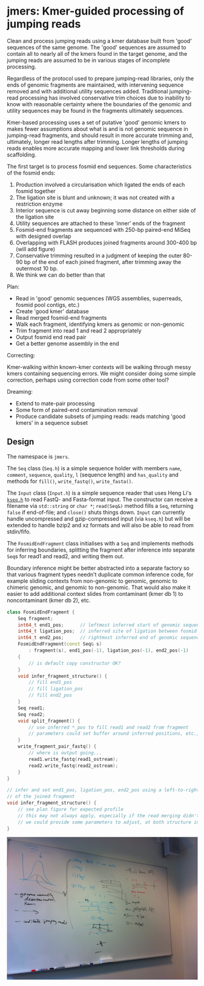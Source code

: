 jmers: Kmer-guided processing of jumping reads
==============================================

Clean and process jumping reads using a kmer database built from 'good' sequences of the same genome.  The 'good' sequences are assumed to contain all to nearly all of the kmers found in the target genome, and the jumping reads are assumed to be in various stages of incomplete processing.

Regardless of the protocol used to prepare jumping-read libraries, only the ends of genomic fragments are maintained, with intervening sequence removed and with additional utility sequences added.  Traditional jumping-read processing has involved conservative trim choices due to inability to know with reasonable certainty where the boundaries of the genomic and utility sequences may be found in the fragments ultimately sequences.

Kmer-based processing uses a set of putative 'good' genomic kmers to makes fewer assumptions about what is and is not genomic sequence in jumping-read fragments, and should result in more accurate trimming and, ultimately, longer read lengths after trimming.  Longer lengths of jumping reads enables more accurate mapping and lower link thresholds during scaffolding.

The first target is to process fosmid end sequences.  Some characteristics of the fosmid ends:

1. Production involved a circularisation which ligated the ends of each fosmid together
2. The ligation site is blunt and unknown; it was not created with a restriction enzyme
3. Interior sequence is cut away beginning some distance on either side of the ligation site
4. Utility sequences are attached to these 'inner' ends of the fragment
5. Fosmid-end fragments are sequenced with 250-bp paired-end MiSeq with designed overlap
6. Overlapping with FLASH produces joined fragments around 300-400 bp (will add figure)
7. Conservative trimming resulted in a judgment of keeping the outer 80-90 bp of the end of each joined fragment, after trimming away the outermost 10 bp.
8. We think we can do better than that

Plan:

* Read in 'good' genomic sequences (WGS assemblies, superreads, fosmid pool contigs, etc.)
* Create 'good kmer' database
* Read merged fosmid-end fragments
* Walk each fragment, identifying kmers as genomic or non-genomic
* Trim fragment into read 1 and read 2 appropriately
* Output fosmid end read pair
* Get a better genome assembly in the end

Correcting:

Kmer-walking within known-kmer contexts will be walking through messy kmers
containing sequencing errors.  We might consider doing some simple correction,
perhaps using correction code from some other tool?

Dreaming:

* Extend to mate-pair processing
* Some form of paired-end contamination removal
* Produce candidate subsets of jumping reads: reads matching 'good kmers' in a sequence subset


Design
------

The namespace is `jmers`.

The `Seq` class (`Seq.h`) is a simple sequence holder with members `name`,
`comment`, `sequence`, `quality`, `l` (sequence length) and `has_quality` and
methods for `fill()`, `write_fastq()`, `write_fasta()`.

The `Input` class (`Input.h`) is a simple sequence reader that uses Heng Li's
[`kseq.h`](http://lh3lh3.users.sourceforge.net/kseq.shtml) to read FastQ- and
Fasta-format input.  The constructor can receive a filename via `std::string`
or `char *`; `read(Seq&)` method fills a `Seq`, returning `false` if
end-of-file; and `close()` shuts things down.  `Input` can currently handle
uncompressed and gzip-compressed input (via `kseq.h`) but will be extended to
handle bzip2 and xz formats and will also be able to read from stdin/fifo.

The `FosmidEndFragment` class initialises with a `Seq` and implements methods
for inferring boundaries, splitting the fragment after inference into separate
`Seq`s for read1 and read2, and writing them out.

Boundary inference might be better abstracted into a separate factory so that
various fragment types needn't duplicate common inference code, for example
sliding contexts from non-genomic to genomic, genomic to chimeric genomic, and
genomic to non-genomic.  That would also make it easier to add additional
context slides from contaminant (kmer db 1) to noncontaminant (kmer db 2), etc.


```c++
class FosmidEndFragment {
    Seq fragment;
    int64_t end1_pos;      // leftmost inferred start of genomic sequence in fragment
    int64_t ligation_pos;  // inferred site of ligation between fosmid ends in fragment
    int64_t end2_pos;      // rightmost inferred end of genomic sequence in fragment
    FosmidEndFragment(const Seq& s)
        : fragment(s), end1_pos(-1), ligation_pos(-1), end2_pos(-1)
    {
        // is default copy constructor OK?
    }
    void infer_fragment_structure() {
        // fill end1_pos
        // fill ligation_pos
        // fill end2_pos
    }
    Seq read1;
    Seq read2;
    void split_fragment() {
        // use inferred *_pos to fill read1 and read2 from fragment
        // parameters could set buffer around inferred positions, etc., etc.
    }
    write_fragment_pair_fastq() {
        // where is output going...
        read1.write_fastq(read1_ostream);
        read2.write_fastq(read2_ostream);
    }
}
```

```c++
// infer and set end1_pos, ligation_pos, end2_pos using a left-to-right kmer walk
// of the joined fragment
void infer_fragment_structure() {
    // see plan figure for expected profile
    // this may not always apply, especially if the read merging didn't work out well
    // we could provide some parameters to adjust, at both structure inference and fragment splitting
}
```


![Plan](plan_20160610.jpg)


